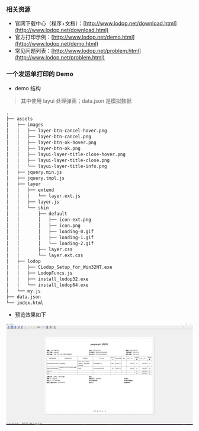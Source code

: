 ### 相关资源

+ 官网下载中心（程序+文档）：[http://www.lodop.net/download.html](http://www.lodop.net/download.html)
+ 官方打印示例：[http://www.lodop.net/demo.html](http://www.lodop.net/demo.html)
+ 常见问题列表：[http://www.lodop.net/problem.html](http://www.lodop.net/problem.html)

### 一个发运单打印的 Demo

+ demo 结构

> 其中使用 layui 处理弹窗；data.json 是模拟数据

```
.
├── assets
│   ├── images
│   │   ├── layer-btn-cancel-hover.png
│   │   ├── layer-btn-cancel.png
│   │   ├── layer-btn-ok-hover.png
│   │   ├── layer-btn-ok.png
│   │   ├── layui-layer-title-close-hover.png
│   │   ├── layui-layer-title-close.png
│   │   └── layui-layer-title-info.png
│   ├── jquery.min.js
│   ├── jquery.tmpl.js
│   ├── layer
│   │   ├── extend
│   │   │   └── layer.ext.js
│   │   ├── layer.js
│   │   └── skin
│   │       ├── default
│   │       │   ├── icon-ext.png
│   │       │   ├── icon.png
│   │       │   ├── loading-0.gif
│   │       │   ├── loading-1.gif
│   │       │   └── loading-2.gif
│   │       ├── layer.css
│   │       └── layer.ext.css
│   ├── lodop
│   │   ├── CLodop_Setup_for_Win32NT.exe
│   │   ├── LodopFuncs.js
│   │   ├── install_lodop32.exe
│   │   └── install_lodop64.exe
│   └── my.js
├── data.json
└── index.html
```


+ 预览效果如下

![预览图片）](./screenhot.png)
